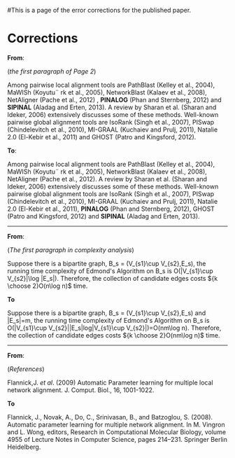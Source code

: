 #This is a page of the error corrections for the published paper.

# Corrections #

**From**:

(_the first paragraph of Page 2_)

Among pairwise local alignment tools are PathBlast (Kelley et al., 2004), MaWISh (Koyutu¨ rk et al., 2005), NetworkBlast (Kalaev et al., 2008), NetAligner (Pache et al., 2012) , **PINALOG** (Phan and Sternberg, 2012) and **SIPINAL** (Aladag and Erten, 2013).
A review by Sharan et al. (Sharan and Ideker, 2006) extensively discusses some of these methods. Well-known pairwise global alignment tools are IsoRank (Singh et al., 2007), PISwap (Chindelevitch et al., 2010), MI-GRAAL (Kuchaiev and Prulj, 2011), Natalie 2.0 (El-Kebir et al., 2011) and GHOST (Patro and Kingsford, 2012).

**To**:

Among pairwise local alignment tools are PathBlast (Kelley et al., 2004), MaWISh (Koyutu¨ rk et al., 2005), NetworkBlast (Kalaev et al., 2008), NetAligner (Pache et al., 2012). A review by Sharan et al. (Sharan and Ideker, 2006) extensively discusses some of these methods. Well-known pairwise global alignment tools are IsoRank (Singh et al., 2007), PISwap (Chindelevitch et al., 2010), MI-GRAAL (Kuchaiev and Prulj, 2011), Natalie 2.0 (El-Kebir et al., 2011), **PINALOG** (Phan and Sternberg, 2012), GHOST (Patro and Kingsford, 2012) and **SIPINAL** (Aladag and Erten, 2013).

---

**From**:

(_The first paragraph in complexity analysis_)

Suppose there is a bipartite graph, B\_s = (V_{s1}\cup V_{s2},E\_s), the running time complexity of Edmond's Algorithm on B\_s is O(|V_{s1}\cup V_{s2}|\log |E\_s|). Therefore, the collection of candidate edges costs ${k \choose 2}O(n\log n)$ time.

**To**

Suppose there is a bipartite graph, B\_s = (V_{s1}\cup V_{s2},E\_s) and |E\_s|=m, the running time complexity of Edmond's Algorithm on B\_s is O(|V_{s1}\cup V_{s2}||E\_s|log|V_{s1}\cup V_{s2}|)=O(nm\log n). Therefore, the collection of candidate edges costs ${k \choose 2}O(nm\log n)$ time.

---

**From**:

(_References_)

Flannick,J. _et al_. (2009) Automatic Parameter learning for multiple local network alignment. J. Comput. Biol., 16, 1001-1022.

**To**

Flannick, J., Novak, A., Do, C., Srinivasan, B., and Batzoglou, S. (2008). Automatic
parameter learning for multiple network alignment. In M. Vingron and L. Wong,
editors, Research in Computational Molecular Biology, volume 4955 of Lecture
Notes in Computer Science, pages 214–231. Springer Berlin Heidelberg.